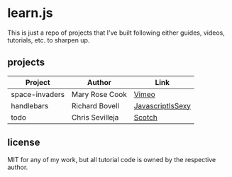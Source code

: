 # learn.js

This is just a repo of projects that I've built following either guides, videos, tutorials, etc. to sharpen up.

## projects

| Project         | Author          | Link                       |
| --------------- | --------------- | -------------------------- |
| space-invaders  | Mary Rose Cook  | [Vimeo](http://vimeo.com/105955605) |
| handlebars      | Richard Bovell  | [JavascriptIsSexy](http://javascriptissexy.com/handlebars-js-tutorial-learn-everything-about-handlebars-js-javascript-templating/) |
| todo 		  | Chris Sevilleja | [Scotch](http://scotch.io/tutorials/javascript/creating-a-single-page-todo-app-with-node-and-angular) |

## license

MIT for any of my work, but all tutorial code is owned by the respective author.
